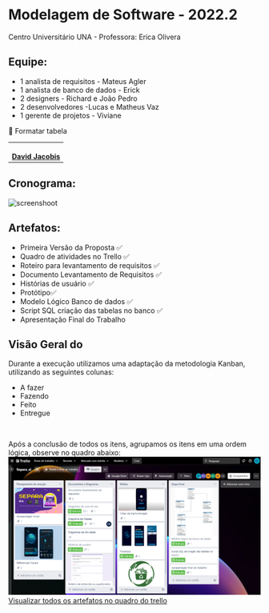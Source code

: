 # Modelagem de Software  - 2022.2

Centro Universitário UNA - Professora: Erica Olivera

## Equipe:

- 1 analista de requisitos - Mateus Agler
- 1 analista de banco de dados - Erick
- 2 designers - Richard e João Pedro
- 2 desenvolvedores -Lucas e Matheus Vaz
- 1 gerente de projetos - Viviane

🎯 Formatar tabela 
<table>
  <tr>
    <td align="center"><a href="https://www.linkedin.com/in/david-jacobis/">

<img style="border-radius: 50%;" src="https://avatars.githubusercontent.com/u/79882277?s=400&u=5b89e0ae40e565f9ce16bb76cd526d0e187c0dd7&v=4" width="100px;" alt=""/>

<br />
<b> David Jacobis </b>
</td>
 </tr>
</table>

## Cronograma:

![screenshoot](calendário_atividades.png)

## Artefatos:
- Primeira Versão da Proposta ✅
- Quadro de atividades no Trello ✅ 
- Roteiro para levantamento de requisitos ✅ 
- Documento Levantamento de Requisitos ✅ 
- Histórias de usuário ✅ 
- Protótipo✅ 
- Modelo Lógico Banco de dados ✅ 
- Script SQL criação das tabelas no banco ✅ 
- Apresentação Final do Trabalho 

## Visão Geral do 
Durante a execução utilizamos uma adaptação da metodologia Kanban, utilizando as  seguintes colunas: 
- A fazer 
- Fazendo
- Feito 
- Entregue
<br>

Após a conclusão de todos os itens, agrupamos os itens em uma ordem lógica, observe no quadro abaixo: <br>
![screenshoot](quadro_trello.png) 
[Visualizar todos os artefatos no quadro do trello](https://trello.com/b/P8pawnV3/separaai) 